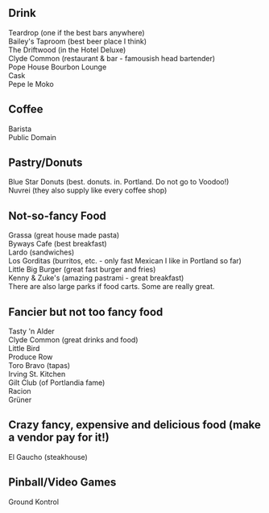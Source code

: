 Drink
-----
Teardrop (one if the best bars anywhere)  
Bailey's Taproom (best beer place I think)  
The Driftwood (in the Hotel Deluxe)  
Clyde Common  (restaurant & bar - famousish head bartender)  
Pope House Bourbon Lounge  
Cask  
Pepe le Moko  

Coffee
------
Barista  
Public Domain  

Pastry/Donuts
-------------
Blue Star Donuts (best. donuts. in. Portland. Do not go to Voodoo!)  
Nuvrei (they also supply like every coffee shop)  

Not-so-fancy Food
-----------------
Grassa (great house made pasta)  
Byways Cafe (best breakfast)  
Lardo (sandwiches)  
Los Gorditas (burritos, etc. - only fast Mexican I like in Portland so far)  
Little Big Burger (great fast burger and fries)  
Kenny & Zuke's (amazing pastrami - great breakfast)  
There are also large parks if food carts. Some are really great.  

Fancier but not too fancy food
------------------------------
Tasty 'n Alder  
Clyde Common (great drinks and food)  
Little Bird  
Produce Row  
Toro Bravo (tapas)  
Irving St. Kitchen  
Gilt Club (of Portlandia fame)  
Racion  
Grüner  

Crazy fancy, expensive and delicious food (make a vendor pay for it!)
---------------------------------------------------------------------
El Gaucho (steakhouse)  

Pinball/Video Games
-------------------
Ground Kontrol  
